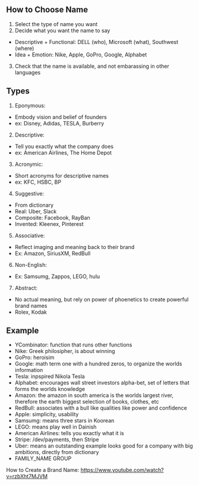 ## How to Choose Name
1. Select the type of name you want
2. Decide what you want the name to say
- Descriptive + Functional: DELL (who), Microsoft (what), Southwest (where)
- Idea + Emotion: Nike, Apple, GoPro, Google, Alphabet
3. Check that the name is available, and not embarassing in other languages

## Types
1. Eponymous:
- Embody vision and belief of founders
- ex: Disney, Adidas, TESLA, Burberry
2. Descriptive:
- Tell you exactly what the company does
- ex: American Airlines, The Home Depot
3. Acronymic:
- Short acronyms for descriptive names
- ex: KFC, HSBC, BP
4. Suggestive:
- From dictionary
- Real: Uber, Slack
- Composite: Facebook, RayBan
- Invented: Kleenex, Pinterest
5. Associative:
- Reflect imaging and meaning back to their brand
- Ex: Amazon, SiriusXM, RedBull
6. Non-English:
- Ex: Samsumg, Zappos, LEGO, hulu 
7. Abstract:
- No actual meaning, but rely on power of phoenetics to create powerful brand names
- Rolex, Kodak

## Example
- YCombinator: function that runs other functions
- Nike: Greek philosipher, is about winning
- GoPro: heroisim
- Google: math term one with a hundred zeros, to organize the worlds information
- Tesla: inpspired Nikola Tesla
- Alphabet: encourages wall street investors alpha-bet, set of letters that forms the worlds knowledge
- Amazon: the amazon in south america is the worlds largest river, therefore the earth biggest selection of books, clothes, etc
- RedBull: associates with a bull like qualities like power and confidence
- Apple: simplicity, usability
- Samsumg: means three stars in Koorean
- LEGO: means play well in Dainish 
- American Airlines: tells you exactly what it is
- Stripe: /dev/payments, then Stripe
- Uber: means an outstanding example looks good for a company with big ambitions, directly from dictionary
- FAMILY_NAME GROUP
  
How to Create a Brand Name: https://www.youtube.com/watch?v=rzbXht7MJVM
